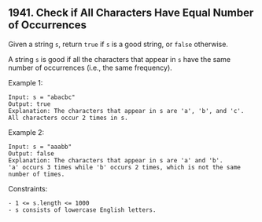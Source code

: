 ## 1941. Check if All Characters Have Equal Number of Occurrences

Given a string `s`, return `true` if `s` is a good string, or `false` otherwise.

A string `s` is good if all the characters that appear in `s` have the same number of occurrences (i.e., the same frequency).

Example 1:

```
Input: s = "abacbc"
Output: true
Explanation: The characters that appear in s are 'a', 'b', and 'c'. All characters occur 2 times in s.
```

Example 2:

```
Input: s = "aaabb"
Output: false
Explanation: The characters that appear in s are 'a' and 'b'.
'a' occurs 3 times while 'b' occurs 2 times, which is not the same number of times.
```

Constraints:

```
- 1 <= s.length <= 1000
- s consists of lowercase English letters.
```
